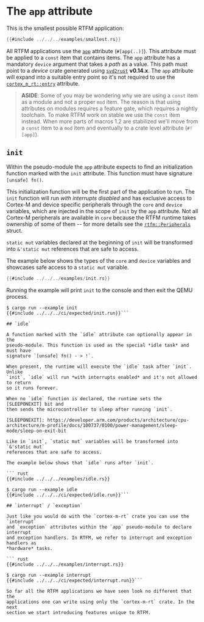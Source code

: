 # The `app` attribute

This is the smallest possible RTFM application:

``` rust
{{#include ../../../examples/smallest.rs}}
```

All RTFM applications use the [`app`] attribute (`#[app(..)]`). This attribute
must be applied to a `const` item that contains items. The `app` attribute has
a mandatory `device` argument that takes a *path* as a value. This path must
point to a *device* crate generated using [`svd2rust`] **v0.14.x**. The `app`
attribute will expand into a suitable entry point so it's not required to use
the [`cortex_m_rt::entry`] attribute.

[`app`]: ../../api/cortex_m_rtfm_macros/attr.app.html
[`svd2rust`]: https://crates.io/crates/svd2rust
[`cortex_m_rt::entry`]: ../../api/cortex_m_rt_macros/attr.entry.html

> **ASIDE**: Some of you may be wondering why we are using a `const` item as a
> module and not a proper `mod` item. The reason is that using attributes on
> modules requires a feature gate, which requires a nightly toolchain. To make
> RTFM work on stable we use the `const` item instead. When more parts of macros
> 1.2 are stabilized we'll move from a `const` item to a `mod` item and
> eventually to a crate level attribute (`#![app]`).

## `init`

Within the pseudo-module the `app` attribute expects to find an initialization
function marked with the `init` attribute. This function must have signature
`[unsafe] fn()`.

This initialization function will be the first part of the application to run.
The `init` function will run *with interrupts disabled* and has exclusive access
to Cortex-M and device specific peripherals through the `core` and `device`
variables, which are injected in the scope of `init` by the `app` attribute. Not
all Cortex-M peripherals are available in `core` because the RTFM runtime takes
ownership of some of them -- for more details see the [`rtfm::Peripherals`]
struct.

`static mut` variables declared at the beginning of `init` will be transformed
into `&'static mut` references that are safe to access.

[`rtfm::Peripherals`]: ../../api/rtfm/struct.Peripherals.html

The example below shows the types of the `core` and `device` variables and
showcases safe access to a `static mut` variable.

``` rust
{{#include ../../../examples/init.rs}}
```

Running the example will print `init` to the console and then exit the QEMU
process.

```  console
$ cargo run --example init
{{#include ../../../ci/expected/init.run}}```

## `idle`

A function marked with the `idle` attribute can optionally appear in the
pseudo-module. This function is used as the special *idle task* and must have
signature `[unsafe] fn() - > !`.

When present, the runtime will execute the `idle` task after `init`. Unlike
`init`, `idle` will run *with interrupts enabled* and it's not allowed to return
so it runs forever.

When no `idle` function is declared, the runtime sets the [SLEEPONEXIT] bit and
then sends the microcontroller to sleep after running `init`.

[SLEEPONEXIT]: https://developer.arm.com/products/architecture/cpu-architecture/m-profile/docs/100737/0100/power-management/sleep-mode/sleep-on-exit-bit

Like in `init`, `static mut` variables will be transformed into `&'static mut`
references that are safe to access.

The example below shows that `idle` runs after `init`.

``` rust
{{#include ../../../examples/idle.rs}}
```

``` console
$ cargo run --example idle
{{#include ../../../ci/expected/idle.run}}```

## `interrupt` / `exception`

Just like you would do with the `cortex-m-rt` crate you can use the `interrupt`
and `exception` attributes within the `app` pseudo-module to declare interrupt
and exception handlers. In RTFM, we refer to interrupt and exception handlers as
*hardware* tasks.

``` rust
{{#include ../../../examples/interrupt.rs}}
```

``` console
$ cargo run --example interrupt
{{#include ../../../ci/expected/interrupt.run}}```

So far all the RTFM applications we have seen look no different that the
applications one can write using only the `cortex-m-rt` crate. In the next
section we start introducing features unique to RTFM.
